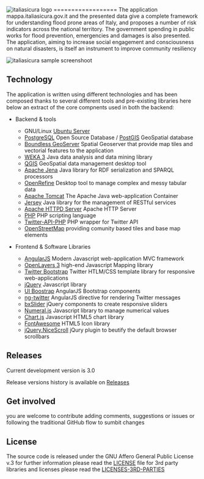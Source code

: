 <img style="align:center;" title="italiasicura logo" src="http://mappa.italiasicura.gov.it/img/logo-big.png">
==================
The application mappa.italiasicura.gov.it and the presented data give a complete framework for understanding flood prone areas of Italy, and proposes a number of risk indicators across the national territory. The government spending in public works for flood prevention, emergencies and damages is also presented. The application, aiming to increase social engagement and consciousness on natural disasters, is itself an instrument to improve community resiliency 

![italiasicura sample screenshoot](http://mappa.italiasicura.gov.it/img/italiasicura_scr_v2_2015.png) 

Technology
------------
The application is written using different technologies and has been composed thanks to several different tools and pre-existing libraries
here below an extract of the core compnents used in both the backend:

* Backend & tools
  * GNU/Linux [Ubuntu Server](http://www.ubuntu.com/server)
  * [PostgreSQL](http://www.postgresql.org/)  Open Source Database / [PostGIS](http://postgis.net/)  GeoSpatial database
  * [Boundless GeoServer](http://boundlessgeo.com/solutions/solutions-software/geoserver/)  Spatial Geoserver that provide map tiles and vectorial features to the application
  * [WEKA 3](http://www.cs.waikato.ac.nz/~ml/weka/index.html)  Java data analysis and data mining library 
  * [QGIS](http://www.qgis.org/en/site/)  GeoSpatial data management desktop tool
  * [Apache Jena](https://jena.apache.org/)  Java library for RDF serialization and SPARQL processors
  * [OpenRefine](http://openrefine.org/)  Desktop tool to manage complex and messy tabular data
  * [Apache Tomcat](http://tomcat.apache.org/)  The Apache Java web-application Container
  * [Jersey](http://jersey.java.net/)  Java library for the management of RESTful services
  * [Apache HTTPD Server](http://httpd.apache.org/) Apache HTTP Server
  * [PHP](http://php.net/)  PHP scripting language
  * [Twitter-API-PHP](https://github.com/J7mbo/twitter-api-php)  PHP wrapper for Twitter API
  * [OpenStreetMap](http://openstreetmap.it) providing comunity based tiles and base map elements

* Frontend & Software Libraries
  * [AngularJS](https://angularjs.org/)  Modern Javascript web-application MVC framework
  * [OpenLayers 3](http://openlayers.org/)  high-end Javascript Mapping library
  * [Twitter Bootstrap](http://getbootstrap.com/)  Twitter HTLM/CSS template library for responsive web-applications
  * [jQuery](https://jquery.com/) Javascript library
  * [UI Boostrap](https://angular-ui.github.io/bootstrap/)  AngularJS Bootstrap components
  * [ng-twitter](http://darul75.github.io/ng-twitter/)  AngularJS directive for rendering Twitter messages
  * [bxSlider](http://bxslider.com/)  jQuery components to create responsive sliders
  * [Numeral.js](http://adamwdraper.github.io/Numeral-js/) Javascript library to manage numerical values
  * [Chart.js](http://www.chartjs.org/)  Javascript HTML5 chart library 
  * [FontAwesome](http://fortawesome.github.io/Font-Awesome/)  HTML5 Icon library
  * [jQuery.NiceScroll](https://github.com/inuyaksa/jquery.nicescroll) jQury plugin to beutify the default browser scrollbars


Releases
--------------
Current development version is 3.0

Release versions history is available on [Releases](https://github.com/italiasicura/mappa-italiasicura/releases)


Get involved
--------------
you are welcome to contribute adding comments, suggestions or issues or following the traditional GitHub flow to sumbit changes


License
------------
The source code is released under the GNU Affero General Public License v.3
for further information please read the [LICENSE](https://raw.githubusercontent.com/italiasicura/mappa-italiasicura/master/LICENSE) file
for 3rd party libraries and licenses please read the [LICENSES-3RD-PARTIES](https://raw.githubusercontent.com/italiasicura/mappa-italiasicura/master/licenses/LICENSES-3RD-PARTIES)
